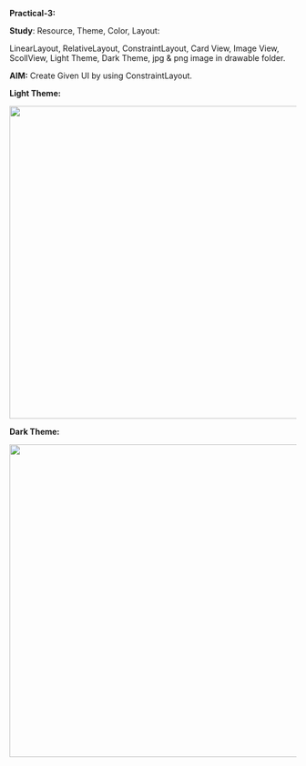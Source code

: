 **Practical-3:**

**Study**: Resource, Theme, Color, Layout:

LinearLayout, RelativeLayout,  ConstraintLayout, Card View, Image View, ScollView, Light Theme, Dark Theme, jpg & png image in drawable folder.


**AIM:** Create Given UI by using ConstraintLayout.

**Light Theme:**

<img src="https://github.com/rutviprajapati16/MAD_Practical3_21012011123/assets/97946004/49d87c3c-6ed8-423d-9144-4b07262eb615" height="550" width="550">





**Dark Theme:**

<img src="https://github.com/rutviprajapati16/MAD_Practical3_21012011123/assets/97946004/bb3f18f2-3b27-4606-bd76-7f4a24d22420" height="550" width="550">


